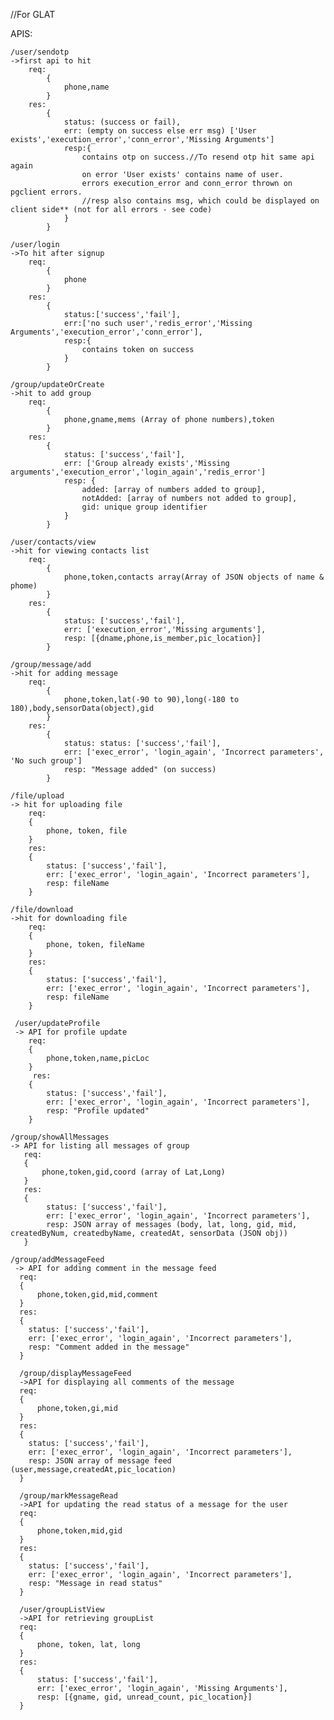 //For GLAT

APIS:

    /user/sendotp
    ->first api to hit
        req:
            {
                phone,name
            }
        res:
            {
                status: (success or fail),
                err: (empty on success else err msg) ['User exists','execution_error','conn_error','Missing Arguments']
                resp:{
                    contains otp on success.//To resend otp hit same api again 
                    on error 'User exists' contains name of user.
                    errors execution_error and conn_error thrown on pgclient errors.
                    //resp also contains msg, which could be displayed on client side** (not for all errors - see code)
                }
            }

    /user/login
    ->To hit after signup
        req:
            {
                phone
            }
        res:
            {
                status:['success','fail'],
                err:['no such user','redis_error','Missing Arguments','execution_error','conn_error'],
                resp:{
                    contains token on success
                }
            }

    /group/updateOrCreate
    ->hit to add group
        req:
            {
                phone,gname,mems (Array of phone numbers),token
            }
        res:
            {
                status: ['success','fail'],
                err: ['Group already exists','Missing arguments','execution_error','login_again','redis_error']
                resp: {
                    added: [array of numbers added to group],
                    notAdded: [array of numbers not added to group],
                    gid: unique group identifier
                }                    
            }

    /user/contacts/view
    ->hit for viewing contacts list
        req:
            {
                phone,token,contacts array(Array of JSON objects of name & phome)
            }
        res:
            {
                status: ['success','fail'],
                err: ['execution_error','Missing arguments'],
                resp: [{dname,phone,is_member,pic_location}]
            }

    /group/message/add
    ->hit for adding message
        req:
            {
                phone,token,lat(-90 to 90),long(-180 to 180),body,sensorData(object),gid
            }
        res:
            {
                status: status: ['success','fail'],
                err: ['exec_error', 'login_again', 'Incorrect parameters', 'No such group']
                resp: "Message added" (on success)
            }

    /file/upload
    -> hit for uploading file
        req: 
        {
            phone, token, file
        }
        res:
        {
            status: ['success','fail'],
            err: ['exec_error', 'login_again', 'Incorrect parameters'],
            resp: fileName
        }
    
    /file/download
    ->hit for downloading file
        req: 
        {
            phone, token, fileName
        }
        res:
        {
            status: ['success','fail'],
            err: ['exec_error', 'login_again', 'Incorrect parameters'],
            resp: fileName
        }

     /user/updateProfile
     -> API for profile update
        req:
        {
            phone,token,name,picLoc
        }
         res:
        {
            status: ['success','fail'],
            err: ['exec_error', 'login_again', 'Incorrect parameters'],
            resp: "Profile updated"
        }

    /group/showAllMessages
    -> API for listing all messages of group
       req:
       {
           phone,token,gid,coord (array of Lat,Long)
       }
       res:
       {
            status: ['success','fail'],
            err: ['exec_error', 'login_again', 'Incorrect parameters'],
            resp: JSON array of messages (body, lat, long, gid, mid, createdByNum, createdbyName, createdAt, sensorData (JSON obj))
       }

    /group/addMessageFeed
     -> API for adding comment in the message feed
      req:
      {
          phone,token,gid,mid,comment
      }
      res:
      {
        status: ['success','fail'],
        err: ['exec_error', 'login_again', 'Incorrect parameters'],
        resp: "Comment added in the message"
      }

      /group/displayMessageFeed
      ->API for displaying all comments of the message
      req:
      {
          phone,token,gi,mid
      }
      res:
      {
        status: ['success','fail'],
        err: ['exec_error', 'login_again', 'Incorrect parameters'],
        resp: JSON array of message feed  (user,message,createdAt,pic_location)
      }

      /group/markMessageRead
      ->API for updating the read status of a message for the user
      req:
      {
          phone,token,mid,gid
      }
      res:
      {
        status: ['success','fail'],
        err: ['exec_error', 'login_again', 'Incorrect parameters'],
        resp: "Message in read status"
      }
      
      /user/groupListView
      ->API for retrieving groupList
      req:
      {
          phone, token, lat, long
      }
      res:
      {
          status: ['success','fail'],
          err: ['exec_error', 'login_again', 'Missing Arguments'],
          resp: [{gname, gid, unread_count, pic_location}]
      }
